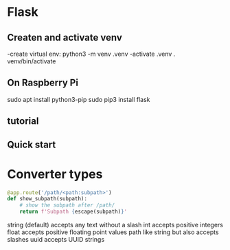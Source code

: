 # Flask 

## Createn and activate venv
-create virtual env:
python3 -m venv .venv
-activate .venv
. venv/bin/activate

## On Raspberry Pi

sudo apt install python3-pip
sudo pip3 install flask

## tutorial



## Quick start
# Converter types

```python
@app.route('/path/<path:subpath>')
def show_subpath(subpath):
    # show the subpath after /path/
    return f'Subpath {escape(subpath)}'
```

string
(default) accepts any text without a slash
int
accepts positive integers
float
accepts positive floating point values
path
like string but also accepts slashes
uuid
accepts UUID strings

